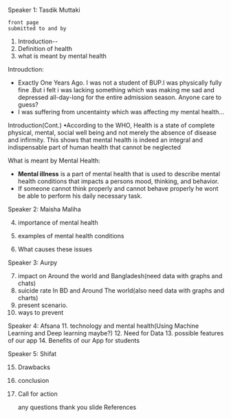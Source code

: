 Speaker 1: Tasdik Muttaki

	front page
	submitted to and by
1. Introduction--
2. Definition of health
3. what is meant by mental health

Introudction:
- Exactly One Years Ago. I was not a student of BUP.I was physically fully fine .But i felt i was lacking something which was making me sad and depressed all-day-long for the entire admission season. Anyone care to guess?
- I was suffering from uncentainty which was affecting my mental health...

Introduction(Cont.)
•According to the WHO, Health is a state of complete physical, mental, social well being and not merely the absence of disease and infirmity. This shows that mental health is indeed an integral and indispensable part of human health that cannot be neglected

What is meant by Mental Health:
- **Mental illness** is a  part of mental health that is used to describe mental health conditions that impacts a persons mood, thinking, and behavior.
- If someone cannot think properly and cannot behave properly he wont be able to perform his daily necessary task.



Speaker 2: Maisha Maliha

4. importance of mental health
5. examples of mental health conditions

7. What causes these issues



Speaker 3: Aurpy

7. impact on Around the world and Bangladesh(need data with graphs and chats)
8. suicide rate In BD and Around The world(also need data with graphs and charts)
9. present scenario. 
10. ways to prevent

Speaker 4: Afsana
11. technology and mental health(Using Machine Learning and Deep learning maybe?)
12. Need for Data
13. possible features of our app
14. Benefits of our App for students

Speaker 5: Shifat

15. Drawbacks
16. conclusion
17. Call for action

	any questions
	thank you slide
	References